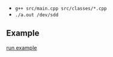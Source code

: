 - <code>g++ src/main.cpp src/classes/*.cpp</code>
- <code>./a.out /dev/sdd</code>
## Example
[run example](https://raw.githubusercontent.com/ntfs-mbr-vbr-mft/ntfs-mbr-vbr-mft/master/readme-extras/readme-1.png)